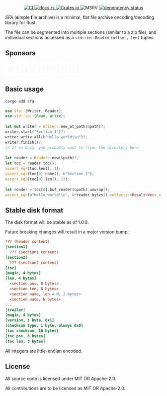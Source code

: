 <p align="center">
  <a href="https://github.com/fjall-rs/sfa/actions/workflows/test.yml">
      <img src="https://github.com/fjall-rs/sfa/actions/workflows/test.yml/badge.svg" alt="CI" />
  </a>
  <a href="https://docs.rs/sfa">
    <img src="https://img.shields.io/docsrs/sfa?color=green" alt="docs.rs" />
  </a>
  <a href="https://crates.io/crates/sfa">
    <img src="https://img.shields.io/crates/v/sfa?color=blue" alt="Crates.io" />
  </a>
  <img src="https://img.shields.io/badge/MSRV-1.80.0-blue" alt="MSRV" />
  <a href="https://deps.rs/repo/github/fjall-rs/sfa">
    <img src="https://deps.rs/repo/github/fjall-rs/sfa/status.svg" alt="dependency status" />
  </a>
</p>

*SFA* (**s**imple **f**ile **a**rchive) is a minimal, flat file archive encoding/decoding library for Rust.

The file can be segmented into multiple sections (similar to a zip file), and individual sections accessed as a `std::io::Read` or `(offset, len)` tuples.

## Sponsors

<a href="https://sqlsync.dev">
  <picture>
    <source width="240" alt="Orbitinghail" media="(prefers-color-scheme: light)" srcset="https://raw.githubusercontent.com/fjall-rs/fjall-rs.github.io/d22fcb1e6966ce08327ea3bf6cf2ea86a840b071/public/logos/orbitinghail.svg" />
    <source width="240" alt="Orbitinghail" media="(prefers-color-scheme: dark)" srcset="https://raw.githubusercontent.com/fjall-rs/fjall-rs.github.io/d22fcb1e6966ce08327ea3bf6cf2ea86a840b071/public/logos/orbitinghail_dark.svg" />
    <img width="240" alt="Orbitinghail" src="https://raw.githubusercontent.com/fjall-rs/fjall-rs.github.io/d22fcb1e6966ce08327ea3bf6cf2ea86a840b071/public/logos/orbitinghail_dark.svg" />
  </picture>
</a>

## Basic usage

```bash
cargo add sfa
```

```rust
use sfa::{Writer, Reader};
use std::io::{Read, Write};

let mut writer = Writer::new_at_path(&path)?;
writer.start("Section 1")?;
writer.write_all(b"Hello world!\n")?;
writer.finish()?;
// If on Unix, you probably want to fsync the directory here

let reader = Reader::new(&path)?;
let toc = reader.toc();
assert_eq!(toc.len(), 1);
assert_eq!(toc[0].name(), b"Section 1");
assert_eq!(toc[0].len(), 13);

let reader = toc[0].buf_reader(&path).unwrap();
assert_eq!(b"Hello world!\n", &*reader.bytes().collect::<Result<Vec<_>, _>>()?);
```

## Stable disk format

The disk format will be stable as of 1.0.0.

Future breaking changes will result in a major version bump.

```ini
??? (header content)
[section1]
  ??? (section1 content)
[section2]
  ??? (section2 content)
[toc]
[magic, 4 bytes]
[len, 4 bytes]
  <section pos, 8 bytes>
  <section len, 8 bytes>
  <section name, len = N, 2 bytes>
  <section name, N bytes>
...
[trailer]
[magic, 4 bytes]
[version, 1 byte, 0x1]
[checksum type, 1 byte, always 0x0]
[toc checksum, 16 bytes]
[toc pos, 8 bytes]
[toc len, 8 bytes]
```

All integers are little-endian encoded.

## License

All source code is licensed under MIT OR Apache-2.0.

All contributions are to be licensed as MIT OR Apache-2.0.
